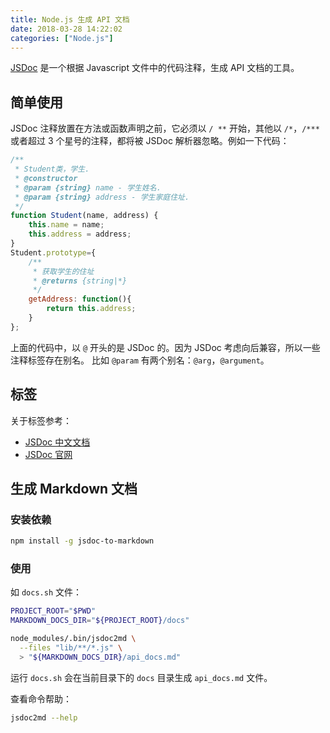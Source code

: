```yaml
---
title: Node.js 生成 API 文档
date: 2018-03-28 14:22:02
categories: ["Node.js"]
---
```


[JSDoc](http://usejsdoc.org/) 是一个根据 Javascript 文件中的代码注释，生成 API 文档的工具。



## 简单使用

JSDoc 注释放置在方法或函数声明之前，它必须以 `/ **` 开始，其他以 `/*`，`/***` 或者超过 3 个星号的注释，都将被 JSDoc 解析器忽略。例如一下代码：

```javascript
/**
 * Student类，学生.
 * @constructor
 * @param {string} name - 学生姓名.
 * @param {string} address - 学生家庭住址.
 */
function Student(name, address) {
    this.name = name;
    this.address = address;
}
Student.prototype={
    /**
     * 获取学生的住址
     * @returns {string|*}
     */
    getAddress: function(){
        return this.address;
    }
};
```

上面的代码中，以 `@` 开头的是 JSDoc 的。因为 JSDoc 考虑向后兼容，所以一些注释标签存在别名。 比如 `@param` 有两个别名：`@arg`，`@argument`。

## 标签

关于标签参考：

- [JSDoc 中文文档](http://www.css88.com/doc/jsdoc/tags.html)
- [JSDoc 官网](http://usejsdoc.org/)

## 生成 Markdown 文档

### 安装依赖

```bash
npm install -g jsdoc-to-markdown
```

### 使用

如 `docs.sh` 文件：

```bash
PROJECT_ROOT="$PWD"
MARKDOWN_DOCS_DIR="${PROJECT_ROOT}/docs"

node_modules/.bin/jsdoc2md \
  --files "lib/**/*.js" \
  > "${MARKDOWN_DOCS_DIR}/api_docs.md"
```

运行 `docs.sh` 会在当前目录下的 `docs` 目录生成 `api_docs.md` 文件。

查看命令帮助：

```bash
jsdoc2md --help
```
